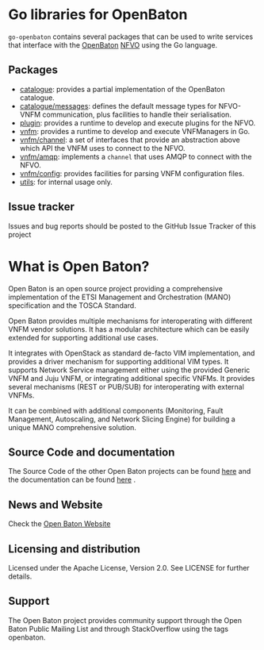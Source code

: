 # Go libraries for OpenBaton
`go-openbaton` contains several packages that can be used to write services that interface with the [OpenBaton][openbaton] [NFVO][nfvo] using the Go language.

## Packages

- [catalogue](https://github.com/mcilloni/go-openbaton/tree/master/catalogue): provides a partial implementation of the OpenBaton catalogue.
- [catalogue/messages](https://github.com/mcilloni/go-openbaton/tree/master/catalogue/messages): defines the default message types for NFVO-VNFM communication, plus facilities to handle their serialisation.
- [plugin](https://github.com/mcilloni/go-openbaton/tree/master/plugin): provides a runtime to develop and execute plugins for the NFVO.
- [vnfm](https://github.com/mcilloni/go-openbaton/tree/master/vnfm): provides a runtime to develop and execute VNFManagers in Go.
- [vnfm/channel](https://github.com/mcilloni/go-openbaton/tree/master/vnfm/channel): a set of interfaces that provide an abstraction above which API the VNFM uses to connect to the NFVO.
- [vnfm/amqp](https://github.com/mcilloni/go-openbaton/tree/master/vnfm/): implements a `channel` that uses AMQP to connect with the NFVO.
- [vnfm/config](https://github.com/mcilloni/go-openbaton/tree/master/vnfm/config): provides facilities for parsing VNFM configuration files.
- [utils](https://github.com/mcilloni/go-openbaton/tree/master/utils): for internal usage only.

## Issue tracker

Issues and bug reports should be posted to the GitHub Issue Tracker of this project

# What is Open Baton?

Open Baton is an open source project providing a comprehensive implementation of the ETSI Management and Orchestration (MANO) specification and the TOSCA Standard.

Open Baton provides multiple mechanisms for interoperating with different VNFM vendor solutions. It has a modular architecture which can be easily extended for supporting additional use cases. 

It integrates with OpenStack as standard de-facto VIM implementation, and provides a driver mechanism for supporting additional VIM types. It supports Network Service management either using the provided Generic VNFM and Juju VNFM, or integrating additional specific VNFMs. It provides several mechanisms (REST or PUB/SUB) for interoperating with external VNFMs. 

It can be combined with additional components (Monitoring, Fault Management, Autoscaling, and Network Slicing Engine) for building a unique MANO comprehensive solution.

## Source Code and documentation

The Source Code of the other Open Baton projects can be found [here][openbaton-github] and the documentation can be found [here][openbaton-doc] .

## News and Website

Check the [Open Baton Website][openbaton]

## Licensing and distribution
Licensed under the Apache License, Version 2.0. See LICENSE for further details.
## Support
The Open Baton project provides community support through the Open Baton Public Mailing List and through StackOverflow using the tags openbaton.

[openbaton]: http://openbaton.org
[openbaton-doc]: http://openbaton.org/documentation
[openbaton-github]: http://github.org/openbaton
[nfvo]: https://github.com/openbaton/NFVO
[NFV MANO]:http://docbox.etsi.org/ISG/NFV/Open/Published/gs_NFV-MAN001v010101p%20-%20Management%20and%20Orchestration.pdf
